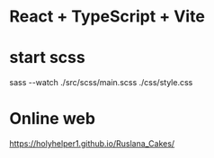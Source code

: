 # React + TypeScript + Vite


# start scss

sass --watch ./src/scss/main.scss ./css/style.css

# Online web

https://holyhelper1.github.io/Ruslana_Cakes/

